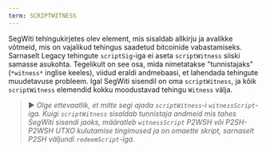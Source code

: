 ```yaml
---
term: SCRIPTWITNESS
---
```


SegWiti tehingukirjetes olev element, mis sisaldab allkirju ja avalikke võtmeid, mis on vajalikud tehingus saadetud bitcoinide vabastamiseks. Sarnaselt Legacy tehingute `scriptSig`-iga ei aseta `scriptWitness` siiski samasse asukohta. Tegelikult on see osa, mida nimetatakse "tunnistajaks" (`*witness*` inglise keeles), viidud eraldi andmebaasi, et lahendada tehingute muudetavuse probleem. Igal SegWiti sisendil on oma `scriptWitness`, ja kõik `scriptWitness` elemendid kokku moodustavad tehingu `Witness` välja.

> ► *Olge ettevaatlik, et mitte segi ajada `scriptWitness`-i `witnessScript`-iga. Kuigi `scriptWitness` sisaldab tunnistaja andmeid mis tahes SegWiti sisendi jaoks, määratleb `witnessScript` P2WSH või P2SH-P2WSH UTXO kulutamise tingimused ja on omaette skript, sarnaselt P2SH väljundi `redeemScript`-iga.*